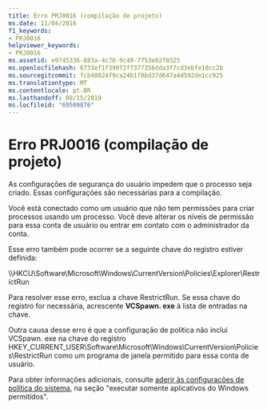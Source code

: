 ```yaml
---
title: Erro PRJ0016 (compilação de projeto)
ms.date: 11/04/2016
f1_keywords:
- PRJ0016
helpviewer_keywords:
- PRJ0016
ms.assetid: e9745336-883a-4c70-9c40-7753e02f0325
ms.openlocfilehash: 6733ef1f390f2ff377356dda3f7cd3ebfe10cc2b
ms.sourcegitcommit: fcb48824f9ca24b1f8bd37d647a4d592de1cc925
ms.translationtype: MT
ms.contentlocale: pt-BR
ms.lasthandoff: 08/15/2019
ms.locfileid: "69509876"
---
```

# <a name="project-build-error-prj0016"></a>Erro PRJ0016 (compilação de projeto)

As configurações de segurança do usuário impedem que o processo seja criado. Essas configurações são necessárias para a compilação.

Você está conectado como um usuário que não tem permissões para criar processos usando um processo. Você deve alterar os níveis de permissão para essa conta de usuário ou entrar em contato com o administrador da conta.

Esse erro também pode ocorrer se a seguinte chave do registro estiver definida:

\\\HKCU\Software\Microsoft\Windows\CurrentVersion\Policies\Explorer\RestrictRun

Para resolver esse erro, exclua a chave RestrictRun. Se essa chave do registro for necessária, acrescente **VCSpawn. exe** à lista de entradas na chave.

Outra causa desse erro é que a configuração de política não inclui VCSpawn. exe na chave do registro HKEY_CURRENT_USER\Software\Microsoft\Windows\CurrentVersion\Policies\RestrictRun como um programa de janela permitido para essa conta de usuário.

Para obter informações adicionais, consulte [aderir às configurações de política do sistema](/previous-versions/windows/desktop/Policy/adhering-to-system-policy-settings), na seção "executar somente aplicativos do Windows permitidos".